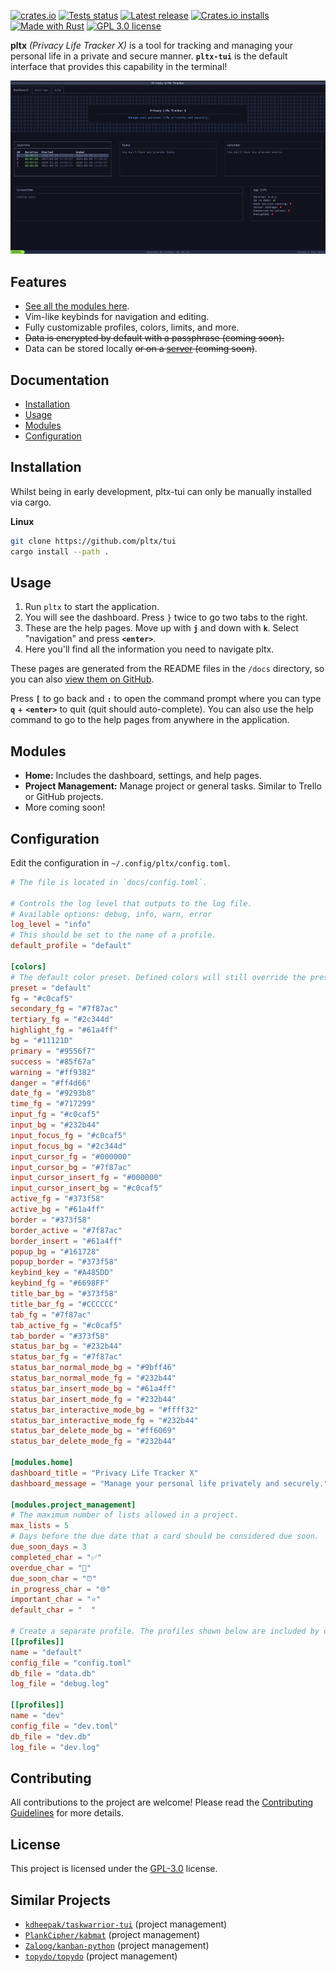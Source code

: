 
<!--
DON'T CONTRIBUTE TO THIS FILE!
This file is generated by `build.rs` from `docs/REPO_README.md`, which is the file to edit to change the README.
-->

[![crates.io](https://img.shields.io/crates/v/pltx.svg)](https://crates.io/crates/pltx)
[![Tests status](https://github.com/pltx/tui/actions/workflows/tests.yaml/badge.svg?branch=main)](https://github.com/pltx/tui/actions)
[![Latest release](https://img.shields.io/github/v/tag/pltx/tui?label=Release)](https://github.com/pltx/tui/releases)
[![Crates.io installs](https://img.shields.io/crates/d/pltx?label=cargo%20installs)](https://crates.io/crates/pltx)
[![Made with Rust](https://img.shields.io/badge/Made%20with-Rust-1f425f.svg)](https://www.rust-lang.org/)
[![GPL 3.0 license](https://img.shields.io/badge/License-GPL_3.0-blue.svg)](/LICENSE)

**pltx** _(Privacy Life Tracker X)_ is a tool for tracking and managing your personal life in a private and secure manner.
**`pltx-tui`** is the default interface that provides this capability in the terminal!

![pltx-tui preview](./.github/assets/preview.png)

## Features

- [See all the modules here](#modules).
- Vim-like keybinds for navigation and editing.
- Fully customizable profiles, colors, limits, and more.
- ~~Data is encrypted by default with a passphrase (coming soon).~~
- Data can be stored locally ~~or on a [server](https://github.com/pltx/server) (coming soon)~~.

## Documentation

- [Installation](#installation)
- [Usage](#usage)
- [Modules](#modules)
- [Configuration](#configuration)

## Installation

Whilst being in early development, pltx-tui can only be manually installed via cargo.

**Linux**

```sh
git clone https://github.com/pltx/tui
cargo install --path .
```

## Usage

1. Run `pltx` to start the application.
2. You will see the dashboard. Press `}` twice to go two tabs to the right.
3. These are the help pages. Move up with **`j`** and down with **`k`**. Select "navigation" and press **`<enter>`**.
4. Here you'll find all the information you need to navigate pltx.

These pages are generated from the README files in the `/docs` directory, so you can also [view them on GitHub](https://github.com/pltx/tui/blob/main/docs).

Press **`[`** to go back and **`:`** to open the command prompt where you can type **`q`** + **`<enter>`** to quit (quit should auto-complete). You can also use the help command to go to the help pages from anywhere in the application.

## Modules

- **Home:** Includes the dashboard, settings, and help pages.
- **Project Management:** Manage project or general tasks. Similar to Trello or GitHub projects.
- More coming soon!

## Configuration

Edit the configuration in `~/.config/pltx/config.toml`.

```toml
# The file is located in `docs/config.toml`.

# Controls the log level that outputs to the log file.
# Available options: debug, info, warn, error
log_level = "info"
# This should be set to the name of a profile.
default_profile = "default"

[colors]
# The default color preset. Defined colors will still override the preset colors.
preset = "default"
fg = "#c0caf5"
secondary_fg = "#7f87ac"
tertiary_fg = "#2c344d"
highlight_fg = "#61a4ff"
bg = "#11121D"
primary = "#9556f7"
success = "#85f67a"
warning = "#ff9382"
danger = "#ff4d66"
date_fg = "#9293b8"
time_fg = "#717299"
input_fg = "#c0caf5"
input_bg = "#232b44"
input_focus_fg = "#c0caf5"
input_focus_bg = "#2c344d"
input_cursor_fg = "#000000"
input_cursor_bg = "#7f87ac"
input_cursor_insert_fg = "#000000"
input_cursor_insert_bg = "#c0caf5"
active_fg = "#373f58"
active_bg = "#61a4ff"
border = "#373f58"
border_active = "#7f87ac"
border_insert = "#61a4ff"
popup_bg = "#161728"
popup_border = "#373f58"
keybind_key = "#A485DD"
keybind_fg = "#6698FF"
title_bar_bg = "#373f58"
title_bar_fg = "#CCCCCC"
tab_fg = "#7f87ac"
tab_active_fg = "#c0caf5"
tab_border = "#373f58"
status_bar_bg = "#232b44"
status_bar_fg = "#7f87ac"
status_bar_normal_mode_bg = "#9bff46"
status_bar_normal_mode_fg = "#232b44"
status_bar_insert_mode_bg = "#61a4ff"
status_bar_insert_mode_fg = "#232b44"
status_bar_interactive_mode_bg = "#ffff32"
status_bar_interactive_mode_fg = "#232b44"
status_bar_delete_mode_bg = "#ff6069"
status_bar_delete_mode_fg = "#232b44"

[modules.home]
dashboard_title = "Privacy Life Tracker X"
dashboard_message = "Manage your personal life privately and securely."

[modules.project_management]
# The maximum number of lists allowed in a project.
max_lists = 5
# Days before the due date that a card should be considered due soon.
due_soon_days = 3
completed_char = "✅"
overdue_char = "🚫"
due_soon_char = "⏰"
in_progress_char = "🌐"
important_char = "⭐"
default_char = "  "

# Create a separate profile. The profiles shown below are included by default. You can override it by changing the values or create new ones entirely.
[[profiles]]
name = "default"
config_file = "config.toml"
db_file = "data.db"
log_file = "debug.log"

[[profiles]]
name = "dev"
config_file = "dev.toml"
db_file = "dev.db"
log_file = "dev.log"

```

## Contributing

All contributions to the project are welcome! Please read the [Contributing Guidelines](/CONTRIBUTING.md) for more details.

## License

This project is licensed under the [GPL-3.0](./LICENSE) license.

## Similar Projects

- [`kdheepak/taskwarrior-tui`](https://github.com/kdheepak/taskwarrior-tui) (project management)
- [`PlankCipher/kabmat`](https://github.com/PlankCipher/kabmat) (project management)
- [`Zaloog/kanban-python`](https://github.com/Zaloog/kanban-python) (project management)
- [`topydo/topydo`](https://github.com/topydo/topydo) (project management)

